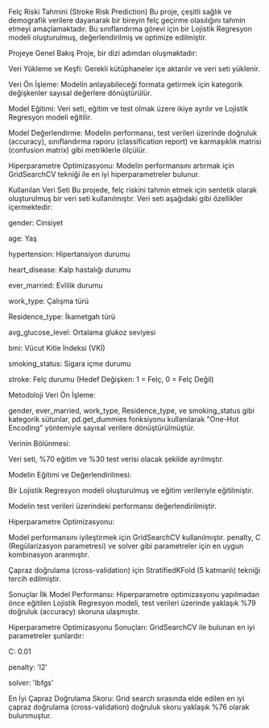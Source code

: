Felç Riski Tahmini (Stroke Risk Prediction)
Bu proje, çeşitli sağlık ve demografik verilere dayanarak bir bireyin felç geçirme olasılığını tahmin etmeyi amaçlamaktadır. Bu sınıflandırma görevi için bir Lojistik Regresyon modeli oluşturulmuş, değerlendirilmiş ve optimize edilmiştir.

Projeye Genel Bakış
Proje, bir dizi adımdan oluşmaktadır:

Veri Yükleme ve Keşfi: Gerekli kütüphaneler içe aktarılır ve veri seti yüklenir.

Veri Ön İşleme: Modelin anlayabileceği formata getirmek için kategorik değişkenler sayısal değerlere dönüştürülür.

Model Eğitimi: Veri seti, eğitim ve test olmak üzere ikiye ayrılır ve Lojistik Regresyon modeli eğitilir.

Model Değerlendirme: Modelin performansı, test verileri üzerinde doğruluk (accuracy), sınıflandırma raporu (classification report) ve karmaşıklık matrisi (confusion matrix) gibi metriklerle ölçülür.

Hiperparametre Optimizasyonu: Modelin performansını artırmak için GridSearchCV tekniği ile en iyi hiperparametreler bulunur.

Kullanılan Veri Seti
Bu projede, felç riskini tahmin etmek için sentetik olarak oluşturulmuş bir veri seti kullanılmıştır. Veri seti aşağıdaki gibi özellikler içermektedir:

gender: Cinsiyet

age: Yaş

hypertension: Hipertansiyon durumu

heart_disease: Kalp hastalığı durumu

ever_married: Evlilik durumu

work_type: Çalışma türü

Residence_type: İkametgah türü

avg_glucose_level: Ortalama glukoz seviyesi

bmi: Vücut Kitle İndeksi (VKİ)

smoking_status: Sigara içme durumu

stroke: Felç durumu (Hedef Değişken: 1 = Felç, 0 = Felç Değil)

Metodoloji
Veri Ön İşleme:

gender, ever_married, work_type, Residence_type, ve smoking_status gibi kategorik sütunlar, pd.get_dummies fonksiyonu kullanılarak "One-Hot Encoding" yöntemiyle sayısal verilere dönüştürülmüştür.

Verinin Bölünmesi:

Veri seti, %70 eğitim ve %30 test verisi olacak şekilde ayrılmıştır.

Modelin Eğitimi ve Değerlendirilmesi:

Bir Lojistik Regresyon modeli oluşturulmuş ve eğitim verileriyle eğitilmiştir.

Modelin test verileri üzerindeki performansı değerlendirilmiştir.

Hiperparametre Optimizasyonu:

Model performansını iyileştirmek için GridSearchCV kullanılmıştır. penalty, C (Regülarizasyon parametresi) ve solver gibi parametreler için en uygun kombinasyon aranmıştır.

Çapraz doğrulama (cross-validation) için StratifiedKFold (5 katmanlı) tekniği tercih edilmiştir.

Sonuçlar
İlk Model Performansı: Hiperparametre optimizasyonu yapılmadan önce eğitilen Lojistik Regresyon modeli, test verileri üzerinde yaklaşık %79 doğruluk (accuracy) skoruna ulaşmıştır.

Hiperparametre Optimizasyonu Sonuçları: GridSearchCV ile bulunan en iyi parametreler şunlardır:

C: 0.01

penalty: 'l2'

solver: 'lbfgs'

En İyi Çapraz Doğrulama Skoru: Grid search sırasında elde edilen en iyi çapraz doğrulama (cross-validation) doğruluk skoru yaklaşık %76 olarak bulunmuştur.
